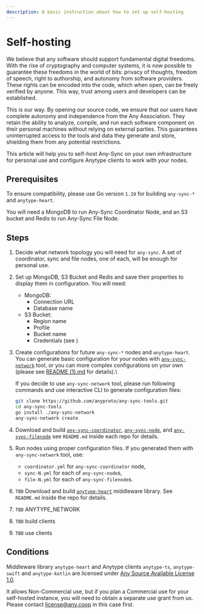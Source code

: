 ```yaml
---
description: A basic instruction about how to set up self-hosting
---
```


# Self-hosting

We believe that any software should support fundamental digital freedoms. With the rise of cryptography and computer systems, it is now possible to guarantee these freedoms in the world of bits: privacy of thoughts, freedom of speech, right to authorship, and autonomy from software providers. These rights can be encoded into the code, which when open, can be freely verified by anyone. This way, trust among users and developers can be established.

This is our way. By opening our source code, we ensure that our users have complete autonomy and independence from the Any Association. They retain the ability to analyze, compile, and run each software component on their personal machines without relying on external parties. This guarantees uninterrupted access to the tools and data they generate and store, shielding them from any potential restrictions.

This article will help you to self-host Any-Sync on your own infrastructure for personal use and configure Anytype clients to work with your nodes.

## Prerequisites

To ensure compatibility, please use Go version `1.19` for building `any-sync-*` and `anytype-heart`.&#x20;

You will need a MongoDB to run Any-Sync Coordinator Node, and an S3 bucket and Redis to run Any-Sync File Node.

## Steps

1. Decide what network topology you will need for `any-sync`. A set of coordinator, sync and file nodes, one of each, will be enough for personal use.
2. Set up MongoDB, S3 Bucket and Redis and save their properties to display them in configuration. You will need:
   * MongoDB:
     * Connection URL
     * Database name
   * S3 Bucket:
     * Region name
     * Profile
     * Bucket name
     * Credentials (see )
3. Create configurations for future `any-sync-*` nodes and `anytype-heart`. \
   You can generate basic configuration for your nodes with [`any-sync-network`](https://github.com/anyproto/any-sync-tools) tool, or you can more complex configurations on your own (please see [README (1).md](<../README (1).md> "mention") for details).\
   
   If you decide to use `any-sync-network` tool, please run following commands and use interactive CLI to generate configuration files:
   ```bash
   git clone https://github.com/anyproto/any-sync-tools.git
   cd any-sync-tools
   go install ./any-sync-network
   any-sync-network create
   ```
4. Download and build [`any-sync-coordinator`](https://github.com/anyproto/any-sync-coordinator), [`any-sync-node`](https://github.com/anyproto/any-sync-node), and [`any-sync-filenode`](https://github.com/anyproto/any-sync-filenode) see `README.md` inside each repo for details.
5. Run nodes using proper configuration files. If you generated them with `any-sync-network` tool, use:&#x20;
   * `coordinator.yml` for `any-sync-coordinator` node,&#x20;
   * `sync-N.yml` for each of `any-sync-node`s,
   * `file-N.yml` for each of `any-sync-filenode`s.
6. `TBD` Download and build [`anytype-heart`](https://github.com/anyproto/anytype-heart) middleware library. See `README.md` inside the repo for details.
7. `TBD` ANYTYPE\_NETWORK
8. `TBD` build clients
9. `TBD` use clients

## Conditions

Middleware library `anytype-heart` and Anytype clients `anytype-ts`, `anytype-swift` and `anytype-kotlin` are licensed under [Any Source Available License 1.0](https://networks.any.coop).&#x20;

It allows Non-Commercial use, but if you plan a Commercial use for your self-hosted instance, you will need to obtain a separate use grant from us. Please contact [license@any.coop](mailto:license@any.coop) in this case first.
